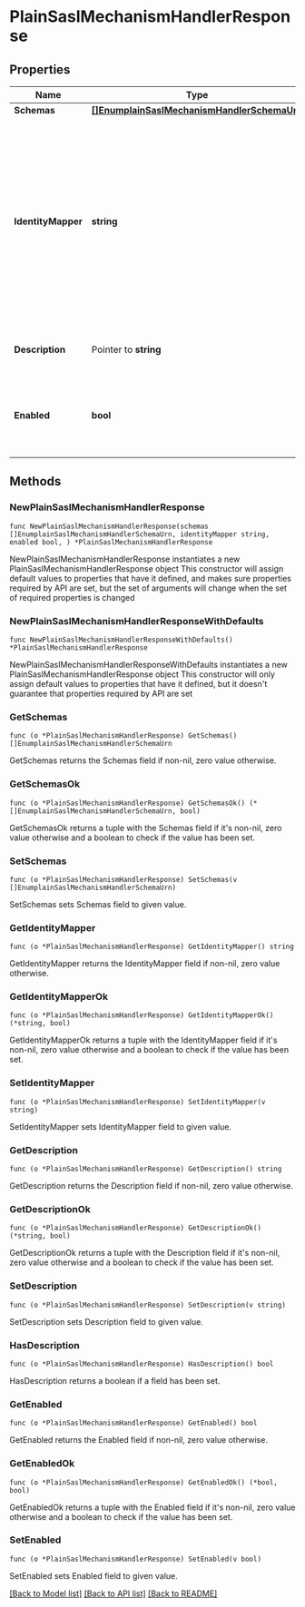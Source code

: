 # PlainSaslMechanismHandlerResponse

## Properties

Name | Type | Description | Notes
------------ | ------------- | ------------- | -------------
**Schemas** | [**[]EnumplainSaslMechanismHandlerSchemaUrn**](EnumplainSaslMechanismHandlerSchemaUrn.md) |  | 
**IdentityMapper** | **string** | Specifies the name of the identity mapper that is to be used with this SASL mechanism handler to match the authentication or authorization ID included in the SASL bind request to the corresponding user in the directory. | 
**Description** | Pointer to **string** | A description for this SASL Mechanism Handler | [optional] 
**Enabled** | **bool** | Indicates whether the SASL mechanism handler is enabled for use. | 

## Methods

### NewPlainSaslMechanismHandlerResponse

`func NewPlainSaslMechanismHandlerResponse(schemas []EnumplainSaslMechanismHandlerSchemaUrn, identityMapper string, enabled bool, ) *PlainSaslMechanismHandlerResponse`

NewPlainSaslMechanismHandlerResponse instantiates a new PlainSaslMechanismHandlerResponse object
This constructor will assign default values to properties that have it defined,
and makes sure properties required by API are set, but the set of arguments
will change when the set of required properties is changed

### NewPlainSaslMechanismHandlerResponseWithDefaults

`func NewPlainSaslMechanismHandlerResponseWithDefaults() *PlainSaslMechanismHandlerResponse`

NewPlainSaslMechanismHandlerResponseWithDefaults instantiates a new PlainSaslMechanismHandlerResponse object
This constructor will only assign default values to properties that have it defined,
but it doesn't guarantee that properties required by API are set

### GetSchemas

`func (o *PlainSaslMechanismHandlerResponse) GetSchemas() []EnumplainSaslMechanismHandlerSchemaUrn`

GetSchemas returns the Schemas field if non-nil, zero value otherwise.

### GetSchemasOk

`func (o *PlainSaslMechanismHandlerResponse) GetSchemasOk() (*[]EnumplainSaslMechanismHandlerSchemaUrn, bool)`

GetSchemasOk returns a tuple with the Schemas field if it's non-nil, zero value otherwise
and a boolean to check if the value has been set.

### SetSchemas

`func (o *PlainSaslMechanismHandlerResponse) SetSchemas(v []EnumplainSaslMechanismHandlerSchemaUrn)`

SetSchemas sets Schemas field to given value.


### GetIdentityMapper

`func (o *PlainSaslMechanismHandlerResponse) GetIdentityMapper() string`

GetIdentityMapper returns the IdentityMapper field if non-nil, zero value otherwise.

### GetIdentityMapperOk

`func (o *PlainSaslMechanismHandlerResponse) GetIdentityMapperOk() (*string, bool)`

GetIdentityMapperOk returns a tuple with the IdentityMapper field if it's non-nil, zero value otherwise
and a boolean to check if the value has been set.

### SetIdentityMapper

`func (o *PlainSaslMechanismHandlerResponse) SetIdentityMapper(v string)`

SetIdentityMapper sets IdentityMapper field to given value.


### GetDescription

`func (o *PlainSaslMechanismHandlerResponse) GetDescription() string`

GetDescription returns the Description field if non-nil, zero value otherwise.

### GetDescriptionOk

`func (o *PlainSaslMechanismHandlerResponse) GetDescriptionOk() (*string, bool)`

GetDescriptionOk returns a tuple with the Description field if it's non-nil, zero value otherwise
and a boolean to check if the value has been set.

### SetDescription

`func (o *PlainSaslMechanismHandlerResponse) SetDescription(v string)`

SetDescription sets Description field to given value.

### HasDescription

`func (o *PlainSaslMechanismHandlerResponse) HasDescription() bool`

HasDescription returns a boolean if a field has been set.

### GetEnabled

`func (o *PlainSaslMechanismHandlerResponse) GetEnabled() bool`

GetEnabled returns the Enabled field if non-nil, zero value otherwise.

### GetEnabledOk

`func (o *PlainSaslMechanismHandlerResponse) GetEnabledOk() (*bool, bool)`

GetEnabledOk returns a tuple with the Enabled field if it's non-nil, zero value otherwise
and a boolean to check if the value has been set.

### SetEnabled

`func (o *PlainSaslMechanismHandlerResponse) SetEnabled(v bool)`

SetEnabled sets Enabled field to given value.



[[Back to Model list]](../README.md#documentation-for-models) [[Back to API list]](../README.md#documentation-for-api-endpoints) [[Back to README]](../README.md)


